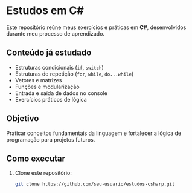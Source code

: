 # Estudos em C#

Este repositório reúne meus exercícios e práticas em **C#**, desenvolvidos durante meu processo de aprendizado.

## Conteúdo já estudado
- Estruturas condicionais (`if`, `switch`)
- Estruturas de repetição (`for`, `while`, `do...while`)
- Vetores e matrizes
- Funções e modularização
- Entrada e saída de dados no console
- Exercícios práticos de lógica

## Objetivo
Praticar conceitos fundamentais da linguagem e fortalecer a lógica de programação para projetos futuros.

## Como executar
1. Clone este repositório:
   ```bash
   git clone https://github.com/seu-usuario/estudos-csharp.git
